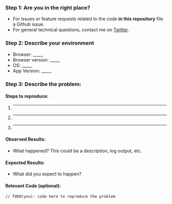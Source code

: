 ### Step 1: Are you in the right place?

  * For issues or feature requests related to the code **in this repository** file a Github issue.
  * For general technical questions, contact me on [Twitter](http://twitter.com/natterstefan).

### Step 2: Describe your environment

  * Browser: _____
  * Browser version: _____
  * OS: _____
  * App Version: _____

### Step 3: Describe the problem:

#### Steps to reproduce:

  1. _____
  2. _____
  3. _____

#### Observed Results:

  * What happened? This could be a description, log output, etc.

#### Expected Results:

  * What did you expect to happen?

#### Relevant Code (optional):

  ```
  // TODO(you): code here to reproduce the problem
  ```
